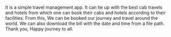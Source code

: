 It is a simple travel management app. It can tie up with the best cab travels and hotels from which one can book their cabs and hotels according to their facilities. From this, We can be booked our journey and travel around the world. We can also download the bill with the date and time from a file path. Thank you, Happy journey to all.

